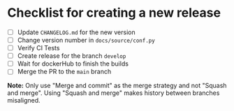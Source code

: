 # Checklist for creating a new release

- [ ] Update `CHANGELOG.md` for the new version
- [ ] Change version number in `docs/source/conf.py`
- [ ] Verify CI Tests
- [ ] Create release for the branch `develop`
- [ ] Wait for dockerHub to finish the builds
- [ ] Merge the PR to the `main` branch

**Note:** Only use "Merge and commit" as the merge strategy and not "Squash and merge". Using "Squash and merge" makes history between branches misaligned.

